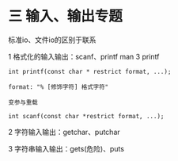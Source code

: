 # 三 输入、输出专题

标准io、文件io的区别于联系

1 格式化的输入输出：scanf、printf     man 3 printf

    int printf(const char * restrict format, ...);  
    
    format: "% [修饰字符] 格式字符" 
    
    变参与重载 
    
    int scanf(const char *restrict format, ...);

2 字符输入输出：getchar、putchar

3 字符串输入输出：gets(危险)、puts